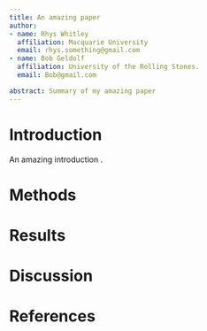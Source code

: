 ```yaml
---  
title: An amazing paper
author:
- name: Rhys Whitley
  affiliation: Macquarie University
  email: rhys.something@gmail.com
- name: Bob Geldolf
  affiliation: University of the Rolling Stones.
  email: Bob@gmail.com

abstract: Summary of my amazing paper
---  
```


# Introduction

An amazing introduction .


# Methods

# Results

# Discussion


# References
